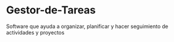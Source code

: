 # Gestor-de-Tareas
Software que ayuda a organizar, planificar y hacer seguimiento de actividades y proyectos
